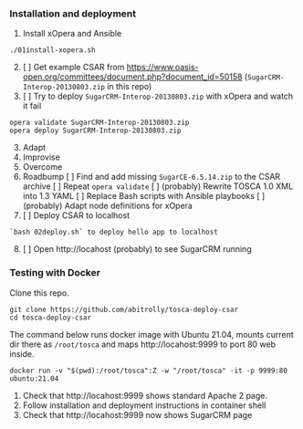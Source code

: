 ### Installation and deployment

1. Install xOpera and Ansible
```
./01install-xopera.sh
```

2. [ ] Get example CSAR from https://www.oasis-open.org/committees/document.php?document_id=50158
       (`SugarCRM-Interop-20130803.zip` in this repo)
3. [ ] Try to deploy `SugarCRM-Interop-20130803.zip` with xOpera and watch it fail
```
opera validate SugarCRM-Interop-20130803.zip
opera deploy SugarCRM-Interop-20130803.zip
```
3. Adapt
4. Improvise
5. Overcome
6. Roadbump
   [ ] Find and add missing `SugarCE-6.5.14.zip` to the CSAR archive
   [ ] Repeat `opera validate`
   [ ] (probably) Rewrite TOSCA 1.0 XML into 1.3 YAML
   [ ] Replace Bash scripts with Ansible playbooks
   [ ] (probably) Adapt node definitions for xOpera
7. [ ] Deploy CSAR to localhost
```
`bash 02deploy.sh` to deploy hello app to localhost
```
8. [ ] Open http://locahost (probably) to see SugarCRM running

### Testing with Docker

Clone this repo.
```
git clone https://github.com/abitrolly/tosca-deploy-csar
cd tosca-deploy-csar
```

The command below runs docker image with Ubuntu 21.04, mounts
current dir there as `/root/tosca` and maps
http://locahost:9999 to port 80 web inside.

```
docker run -v "$(pwd):/root/tosca":Z -w "/root/tosca" -it -p 9999:80 ubuntu:21.04
```

1. Check that http://locahost:9999 shows standard Apache 2 page.
2. Follow installation and deployment instructions in container shell
3. Check that http://locahost:9999 now shows SugarCRM page
